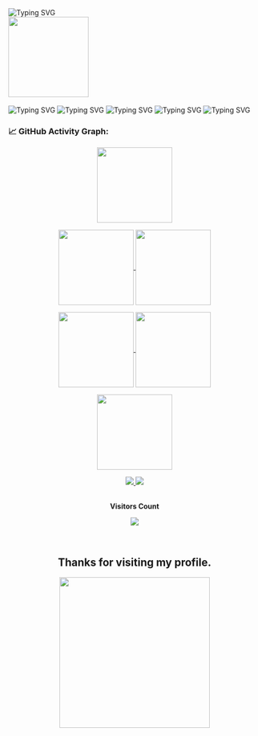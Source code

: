 <div>

<picture>
   <source media="(prefers-color-scheme: dark)" srcset="https://readme-typing-svg.demolab.com?font=Gaegu&size=40&duration=2000&pause=998&color=F7F7F7&repeat=false&width=300&lines=hey+im+nabil" />
   <source media="(prefers-color-scheme: light)" srcset="https://readme-typing-svg.demolab.com?font=Gaegu&size=40&duration=2000&pause=998&color=000000&repeat=false&width=300&lines=hey+im+nabil" />
   <img alt="Typing SVG" src="https://readme-typing-svg.demolab.com?font=Gaegu&size=40&duration=2000&pause=998&color=F7F7F7&repeat=false&width=300&lines=hey,+im+nabil" />
</picture>

<br/>
<img src="https://media.giphy.com/media/v1.Y2lkPTc5MGI3NjExODV3c2Iyb2J2cDdpb2Z4ZzFhY20xcDA1aHI2MzF5MTFwNWk5anhobiZlcD12MV9naWZzX3NlYXJjaCZjdD1n/DSxKEQoQix9hC/giphy.gif" width="160" height="160" style="min-height: 160px;" />
<br/><br/>

<picture>
   <source media="(prefers-color-scheme: dark)" srcset="https://readme-typing-svg.demolab.com?font=Gaegu&size=25&duration=1000&pause=998&color=FFFFFF&repeat=false&width=650&lines=college+student+from+Bangladesh" />
   <source media="(prefers-color-scheme: light)" srcset="https://readme-typing-svg.demolab.com?font=Gaegu&size=25&duration=1000&pause=998&color=000000&repeat=false&width=650&lines=college+student+from+Bangladesh" />
   <img alt="Typing SVG" src="https://readme-typing-svg.demolab.com?font=Gaegu&size=25&duration=1000&pause=998&color=FFFFFF&repeat=false&width=650&lines=college+student+from+Bangladesh" />
</picture>

<picture>
   <source media="(prefers-color-scheme: dark)" srcset="https://readme-typing-svg.demolab.com?font=Gaegu&size=25&duration=1000&pause=998&color=FFFFFF&repeat=false&width=802&lines=deeply+interested+in+AI%2C+blockchain%2C+crypto%2C+and+automation" />
   <source media="(prefers-color-scheme: light)" srcset="https://readme-typing-svg.demolab.com?font=Gaegu&size=25&duration=1000&pause=998&color=000000&repeat=false&width=802&lines=deeply+interested+in+AI%2C+blockchain%2C+crypto%2C+and+automation" />
   <img alt="Typing SVG" src="https://readme-typing-svg.demolab.com?font=Gaegu&size=25&duration=1000&pause=998&color=FFFFFF&repeat=false&width=802&lines=deeply+interested+in+AI%2C+blockchain%2C+crypto%2C+and+automation" />
</picture>

<picture>
   <source media="(prefers-color-scheme: dark)" srcset="https://readme-typing-svg.demolab.com?font=Gaegu&size=25&duration=1000&pause=998&color=FFFFFF&repeat=false&width=802&lines=building+bots%2C+AI+integrations%2C+and+automation+tools" />
   <source media="(prefers-color-scheme: light)" srcset="https://readme-typing-svg.demolab.com?font=Gaegu&size=25&duration=1000&pause=998&color=000000&repeat=false&width=802&lines=building+bots%2C+AI+integrations%2C+and+automation+tools" />
   <img alt="Typing SVG" src="https://readme-typing-svg.demolab.com?font=Gaegu&size=25&duration=1000&pause=998&color=FFFFFF&repeat=false&width=802&lines=building+bots%2C+AI+integrations%2C+and+automation+tools" />
</picture>

<picture>
   <source media="(prefers-color-scheme: dark)" srcset="https://readme-typing-svg.demolab.com?font=Gaegu&size=25&duration=1000&pause=998&color=FFFFFF&repeat=false&width=802&lines=exploring+how+tech+makes+digital+spaces+smarter+and+more+human" />
   <source media="(prefers-color-scheme: light)" srcset="https://readme-typing-svg.demolab.com?font=Gaegu&size=25&duration=1000&pause=998&color=000000&repeat=false&width=802&lines=exploring+how+tech+makes+digital+spaces+smarter+and+more+human" />
   <img alt="Typing SVG" src="https://readme-typing-svg.demolab.com?font=Gaegu&size=25&duration=1000&pause=998&color=FFFFFF&repeat=false&width=802&lines=exploring+how+tech+makes+digital+spaces+smarter+and+more+human" />
</picture>

<picture>
   <source media="(prefers-color-scheme: dark)" srcset="https://readme-typing-svg.demolab.com?font=Gaegu&size=25&duration=1000&pause=998&color=FFFFFF&repeat=false&width=802&lines=always+learning+and+expanding+my+skills" />
   <source media="(prefers-color-scheme: light)" srcset="https://readme-typing-svg.demolab.com?font=Gaegu&size=25&duration=1000&pause=998&color=000000&repeat=false&width=802&lines=always+learning+and+expanding+my+skills" />
   <img alt="Typing SVG" src="https://readme-typing-svg.demolab.com?font=Gaegu&size=25&duration=1000&pause=998&color=FFFFFF&repeat=false&width=802&lines=always+learning+and+expanding+my+skills" />
</picture>

</div>


### 📈 GitHub Activity Graph:

<p align="center">
  <a href="https://github.com/xnabil">
    <img align="center"
         height="150em"
         src="https://streak-stats.demolab.com?user=xnabil&theme=aura&hide_border=false&border_radius=10" />
  </a>
</p>

<p align="center">
  <a href="https://github.com/xnabil">
    <img align="center"
         height="150em"
         src="https://github-profile-summary-cards.vercel.app/api/cards/most-commit-language?username=xnabil&theme=aura"
    />
  <a href="https://github.com/xnabil">
    <img align="center"
         height="150em"
         src="https://github-profile-summary-cards.vercel.app/api/cards/repos-per-language?username=xnabil&theme=aura"
    />
</p>

<p align="center">
  <a href="https://github.com/xnabil">
    <img align="center"
         height="150em"
         src="http://github-profile-summary-cards.vercel.app/api/cards/stats?username=xnabil&theme=aura"
    />
  <a href="https://github.com/xnabil">
    <img align="center"
         height="150em"
         src="http://github-profile-summary-cards.vercel.app/api/cards/productive-time?username=xnabil&theme=aura&utcOffset=6"
    />
</p>

<p align="center">
 <a href="https://github.com/xnabil">
    <img align="center"
         height="150em"
         src="https://github-profile-summary-cards.vercel.app/api/cards/profile-details?username=xnabil&theme=aura"
    />
</p>

<div align="center">
  <a href="mailto:nabil980gnd@gmail.com">
    <img src="https://img.shields.io/badge/-Gmail-%23333?style=for-the-badge&logo=gmail&logoColor=white" target="_blank">
  </a>
  <a href="https://t.me/xnabil">
    <img src="https://img.shields.io/badge/-Telegram-%23333?style=for-the-badge&logo=telegram&logoColor=white" target="_blank">
  </a>
</div>


<div align="center">
<br><p align="centre"><b>Visitors Count</b></p>  
<p align="center"><img align="center" src="https://komarev.com/ghpvc/?username=xnabil&color=brightgreen" /></p> 
<br></div>

<h2 align="center">Thanks for visiting my profile.</h2>

<p align="center">
  <img src="https://media0.giphy.com/media/v1.Y2lkPTc5MGI3NjExMDBqNGhkbTd3NTVzNzhjNnJlazRvZmNsaW0yY3p4djYzaTBteGJvayZlcD12MV9pbnRlcm5hbF9naWZfYnlfaWQmY3Q9Zw/BRN2Xi0MqnjjO/giphy.gif" width="300" height="300">
</p>


